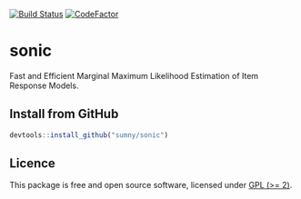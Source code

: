[![Build Status](https://www.travis-ci.com/sumny/sonic.svg?token=aR8zGhmfNRJh5mrMLsKN&branch=master)](https://www.travis-ci.com/sumny/sonic)
[![CodeFactor](https://www.codefactor.io/repository/github/sumny/sonic/badge)](https://www.codefactor.io/repository/github/sumny/sonic)

# sonic

Fast and Efficient Marginal Maximum Likelihood Estimation of Item Response Models.

## Install from GitHub

```r
devtools::install_github("sumny/sonic")
```

## Licence

This package is free and open source software, licensed under [GPL (>= 2)](http://www.gnu.org/licenses/gpl-2.0.en.html).
